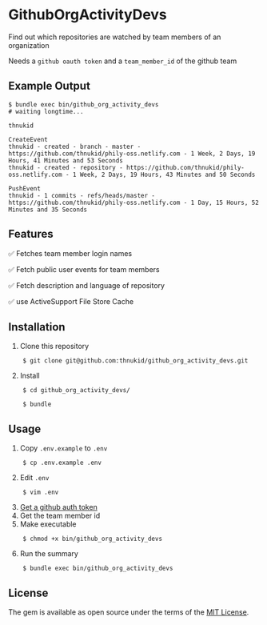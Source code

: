 # GithubOrgActivityDevs

Find out which repositories are watched by team members of an organization

Needs a `github oauth token` and a `team_member_id` of the github team

## Example Output

```
$ bundle exec bin/github_org_activity_devs
# waiting longtime...

thnukid

CreateEvent
thnukid - created - branch - master - https://github.com/thnukid/phily-oss.netlify.com - 1 Week, 2 Days, 19 Hours, 41 Minutes and 53 Seconds
thnukid - created - repository - https://github.com/thnukid/phily-oss.netlify.com - 1 Week, 2 Days, 19 Hours, 43 Minutes and 50 Seconds

PushEvent
thnukid - 1 commits - refs/heads/master - https://github.com/thnukid/phily-oss.netlify.com - 1 Day, 15 Hours, 52 Minutes and 35 Seconds
```

## Features

:white_check_mark: Fetches team member login names

:white_check_mark: Fetch public user events for team members

:white_check_mark: Fetch description and language of repository

:white_check_mark: use ActiveSupport File Store Cache

## Installation

1. Clone this repository

```
    $ git clone git@github.com:thnukid/github_org_activity_devs.git
```

2. Install

```
    $ cd github_org_activity_devs/
```

```
    $ bundle
```

## Usage

1. Copy `.env.example` to `.env`

```
    $ cp .env.example .env
```

2. Edit `.env`

```
    $ vim .env
```

3. [Get a github auth token](https://github.com/settings/tokens)
4. Get the team member id
5. Make executable

```
    $ chmod +x bin/github_org_activity_devs
```

6. Run the summary

```
    $ bundle exec bin/github_org_activity_devs
```

## License

The gem is available as open source under the terms of the [MIT License](https://opensource.org/licenses/MIT).
